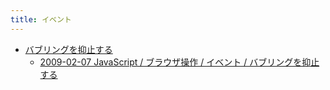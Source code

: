 ```yaml
---
title: イベント
---
```



- [バブリングを抑止する](./バブリングを抑止する/index.md)
    - [2009-02-07 JavaScript / ブラウザ操作 / イベント / バブリングを抑止する](./../../../../../../d/2009/02/07/JavaScript_でバブリングを抑止する.md)




